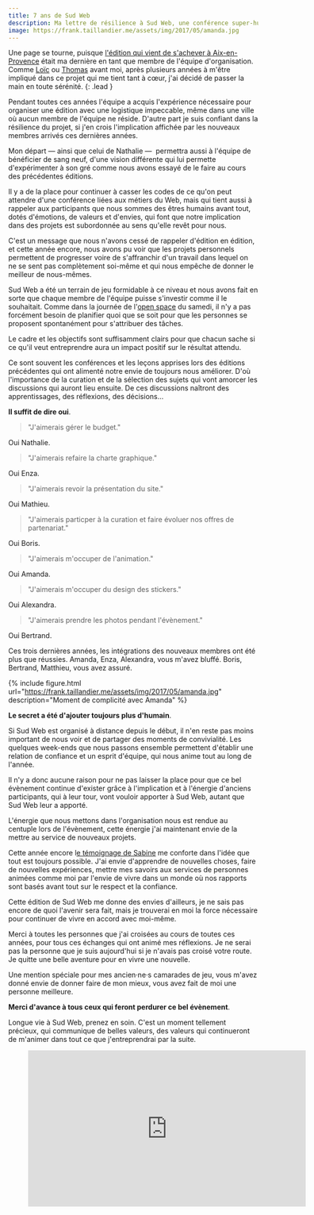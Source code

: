 ```yaml
---
title: 7 ans de Sud Web
description: Ma lettre de résilience à Sud Web, une conférence super-humaine, dans laquelle je me suis impliqué corps et âme pendant sept ans.
image: https://frank.taillandier.me/assets/img/2017/05/amanda.jpg
---
```


Une page se tourne, puisque [l'édition qui vient de s'achever à Aix-en-Provence](https://sudweb.fr/2017/) était ma dernière en tant que membre de l'équipe d'organisation. Comme [Loïc](http://loic.mathaud.fr/) ou [Thomas](https://oncletom.io/) avant moi, après plusieurs années à m'être impliqué dans ce projet qui me tient tant à cœur, j'ai décidé de passer la main en toute sérénité.
{: .lead }

Pendant toutes ces années l'équipe a acquis l'expérience nécessaire pour organiser une édition avec une logistique impeccable, même dans une ville où aucun membre de l'équipe ne réside. D'autre part je suis confiant dans la résilience du projet, si j'en crois l'implication affichée par les nouveaux membres arrivés ces dernières années.

Mon départ — ainsi que celui de Nathalie —  permettra aussi à l'équipe de bénéficier de sang neuf, d'une vision différente qui lui permette d'expérimenter à son gré comme nous avons essayé de le faire au cours des précédentes éditions.

Il y a de la place pour continuer à casser les codes de ce qu'on peut attendre d'une conférence liées aux métiers du Web, mais qui tient aussi à rappeler aux participants que nous sommes des êtres humains avant tout, dotés d'émotions, de valeurs et d'envies, qui font que notre implication dans des projets est subordonnée au sens qu'elle revêt pour nous.

C'est un message que nous n'avons cessé de rappeler d'édition en édition, et cette année encore, nous avons pu voir que les projets personnels permettent de progresser voire de s'affranchir d'un travail dans lequel on ne se sent pas complètement soi-même et qui nous empêche de donner le meilleur de nous-mêmes.

Sud Web a été un terrain de jeu formidable à ce niveau et nous avons fait en sorte que chaque membre de l'équipe puisse s'investir comme il le souhaitait. Comme dans la journée de l'[open space](https://medium.com/arpinum/les-conf%C3%A9rences-open-spaces-7a0859757729) du samedi, il n'y a pas forcément besoin de planifier quoi que se soit pour que les personnes se proposent spontanément pour s'attribuer des tâches.

Le cadre et les objectifs sont suffisamment clairs pour que chacun sache si ce qu'il veut entreprendre aura un impact positif sur le résultat attendu.

Ce sont souvent les conférences et les leçons apprises lors des éditions précédentes qui ont alimenté notre envie de toujours nous améliorer. D'où l'importance de la curation et de la sélection des sujets qui vont amorcer les discussions qui auront lieu ensuite. De ces discussions naîtront des apprentissages, des réflexions, des décisions…

**Il suffit de dire oui**.

> "J'aimerais gérer le budget."

Oui Nathalie.

> "J'aimerais refaire la charte graphique."

Oui Enza.

> "J'aimerais revoir la présentation du site."

Oui Mathieu.

> "J'aimerais particper à la curation et faire évoluer nos offres de partenariat."

Oui Boris.

> "J'aimerais m'occuper de l'animation."

Oui Amanda.

> "J'aimerais m'occuper du design des stickers."

Oui Alexandra.

> "J'aimerais prendre les photos pendant l'évènement."

Oui Bertrand.

Ces trois dernières années, les intégrations des nouveaux membres ont été plus que réussies. Amanda, Enza, Alexandra, vous m'avez bluffé. Boris, Bertrand, Matthieu, vous avez assuré.

{% include figure.html url="https://frank.taillandier.me/assets/img/2017/05/amanda.jpg" description="Moment de complicité avec Amanda" %}

**Le secret a été d'ajouter toujours plus d'humain**.

Si Sud Web est organisé à distance depuis le début, il n'en reste pas moins important de nous voir et de partager des moments de convivialité. Les quelques week-ends que nous passons ensemble permettent d'établir une relation de confiance et un esprit d'équipe, qui nous anime tout au long de l'année.

Il n'y a donc aucune raison pour ne pas laisser la place pour que ce bel évènement continue d'exister grâce à l'implication et à l'énergie d'anciens participants, qui à leur tour, vont vouloir apporter à Sud Web, autant que Sud Web leur a apporté.

L'énergie que nous mettons dans l'organisation nous est rendue au centuple lors de l'évènement, cette énergie j'ai maintenant envie de la mettre au service de nouveaux projets.

Cette année encore l[e témoignage de Sabine](https://medium.com/startup-grind/why-im-quitting-my-5-y-o-successful-startup-b88c17937d54) me conforte dans l'idée que tout est toujours possible. J'ai envie d'apprendre de nouvelles choses, faire de nouvelles expériences, mettre mes savoirs aux services de personnes animées comme moi par l'envie de vivre dans un monde où nos rapports sont basés avant tout sur le respect et la confiance.

Cette édition de Sud Web me donne des envies d'ailleurs, je ne sais pas encore de quoi l'avenir sera fait, mais je trouverai en moi la force nécessaire pour continuer de vivre en accord avec moi-même.

Merci à toutes les personnes que j'ai croisées au cours de toutes ces années, pour tous ces échanges qui ont animé mes réflexions. Je ne serai pas la personne que je suis aujourd'hui si je n'avais pas croisé votre route. Je quitte une belle aventure pour en vivre une nouvelle.

Une mention spéciale pour mes ancien·ne·s camarades de jeu, vous m'avez donné envie de donner faire de mon mieux, vous avez fait de moi une personne meilleure.

**Merci d'avance à tous ceux qui feront perdurer ce bel évènement**.

Longue vie à Sud Web, prenez en soin. C'est un moment tellement précieux, qui communique de belles valeurs, des valeurs qui continueront de m'animer dans tout ce que j'entreprendrai par la suite.

<figure>
  <iframe width="560" height="315" src="https://www.youtube.com/embed/xeDKyl04G74" frameborder="0" allowfullscreen></iframe>
</figure>
